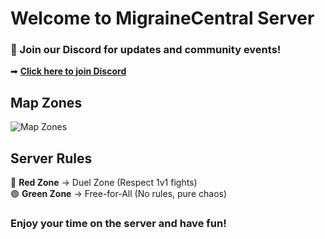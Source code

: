# Welcome to MigraineCentral Server

### 🔗 Join our Discord for updates and community events!  
➡ [**Click here to join Discord**](https://discord.gg/tQ59EgYV)

## Map Zones  
![Map Zones](https://i.ibb.co/LdQhpgdB/125160253-6-image.png)

## Server Rules  
🔴 **Red Zone** → Duel Zone (Respect 1v1 fights)  
🟢 **Green Zone** → Free-for-All (No rules, pure chaos)  

### Enjoy your time on the server and have fun!  
